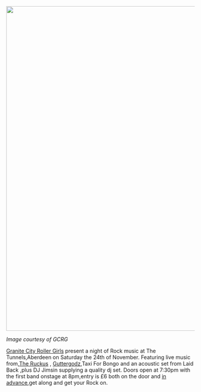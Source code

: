 <html><body><a href="http://scottishrollerderbyblog.com/2012/11/photo.jpg"><img src="http://scottishrollerderbyblog.com/2012/11/photo.jpg" alt="" title="photo" width="614" height="868" class="aligncenter size-full wp-image-1864"></a>

<em>Image courtesy of GCRG</em>

<a href="http://www.granitecityrollergirls.org/">Granite City Roller Girls</a> present a night of Rock music at The Tunnels,Aberdeen on Saturday the 24th of November.
Featuring live music from,<a href="https://www.facebook.com/theruckusaberdeen">The Ruckus</a> , <a href="https://www.facebook.com/guttergodz">Guttergodz</a>,Taxi For Bongo and an acoustic set from Laid Back ,plus DJ Jimsin supplying a quality dj set.
Doors open at 7:30pm with the first band onstage at 8pm,entry is £6 both on the door and <a href="https://www.paypal.com/uk/cgi-bin/webscr?cmd=_flow&amp;SESSION=DZzoQidRFFkVMlfhXlbughyylCQMxkj4gS3gSMSmy2hLkrxWFlG0tVoYcw8&amp;dispatch=50a222a57771920b6a3d7b606239e4d529b525e0b7e69bf0224adecfb0124e9b61f737ba21b0819882a9058c69cf92dcdac469a145272506">in advance</a>,get along and get your Rock on.</body></html>
